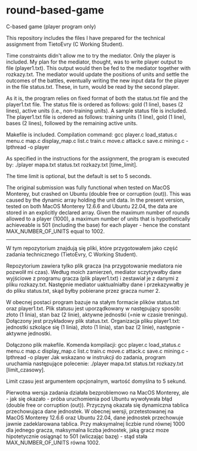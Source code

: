 # round-based-game
C-based game (player program only)

This repository includes the files I have prepared for the technical assignment from TietoEvry (C Working Student).

Time constraints didn't allow me to try the mediator. Only the player is included. My plan for the mediator, thought, was to write player output to file (player1.txt). This output would then be fed to the mediator together with rozkazy.txt. The mediator would update the positions of units and settle the outcomes of the battles, eventually writing the new input data for the player in the file status.txt. These, in turn, would be read by the second player.

As it is, the program relies on fixed format of both the status.txt file and the player1.txt file. The status file is ordered as follows: gold (1 line), bases (2 lines), active units (i.e., non-training units). A sample status file is included. The player1.txt file is ordered as follows: training units (1 line), gold (1 line), bases (2 lines), followed by the remaining active units.

Makefile is included. 
Compilation command: gcc player.c load_status.c menu.c map.c display_map.c list.c train.c move.c attack.c save.c mining.c -lpthread -o player 

As specified in the instructions for the assignment, the program is executed by: ./player mapa.txt status.txt rozkazy.txt [time_limit].

The time limit is optional, but the default is set to 5 seconds.

The original submission was fully functional when tested on MacOS Monterey, but crashed on Ubuntu (double free or corruption (out)). This was caused by the dynamic array holding the unit data. In the present version, tested on both MacOS Monterey 12.6.6 and Ubuntu 22.04, the data are stored in an explicitly declared array. Given the maximum number of rounds allowed to a player (1000), a maximum number of units that is hypothetically achieveable is 501 (including the base) for each player - hence the constant MAX_NUMBER_OF_UNITS equal to 1002.

----

W tym repozytorium znajdują się pliki, które przygotowałem jako część zadania technicznego (TietoEvry, C Working Student).

Repozytorium zawiera tylko plik gracza (na przygotowanie mediatora nie pozwolił mi czas). Według moich zamierzeń, mediator sczytywałby dane wyjściowe z programu gracza (plik player1.txt) i zestawiał je z danymi z pliku rozkazy.txt. Następnie mediator uaktualniałby dane i przekazywałby je do pliku status.txt, skąd byłby pobierane przez gracza numer 2.

W obecnej postaci program bazuje na stałym formacie plików status.txt oraz player1.txt. Plik statusu jest uporządkowany w następujący sposób: złoto (1 linia), stan baz (2 linie), aktywne jednostki (=nie w czasie treningu). Dołączony jest przykładowy plik status.txt. Organizacja pliku player1.txt: jednostki szkolące się (1 linia), złoto (1 linia), stan baz (2 linie), następnie - aktywne jednostki.

Dołączono plik makefile.
Komenda kompilacji: gcc player.c load_status.c menu.c map.c display_map.c list.c train.c move.c attack.c save.c mining.c -lpthread -o player
Jak wskazano w instrukcji do zadania, program uruchamia następujące polecenie: ./player mapa.txt status.txt rozkazy.txt [limit_czasowy].

Limit czasu jest argumentem opcjonalnym, wartość domyślna to 5 sekund.

Pierwotna wersja zadania działała bezproblemowo na MacOS Monterey, ale - jak się okazało - próba uruchomienia pod Ubuntu wywoływała błąd (double free or corruption (out)). Przyczyną okazała się dynamiczna tablica przechowująca dane jednostek. W obecnej wersji, przetestowanej na MacOS Monterey 12.6.6 oraz Ubuntu 22.04, dane jednostek przechowuje jawnie zadeklarowana tablica. Przy maksymalnej liczbie rund równej 1000 dla jednego gracza, maksymalna liczba jednostek, jaką gracz moze hipotetycznie osiągnąć to 501 (wliczając bazę) - stąd stała MAX_NUMBER_OF_UNITS równa 1002.
